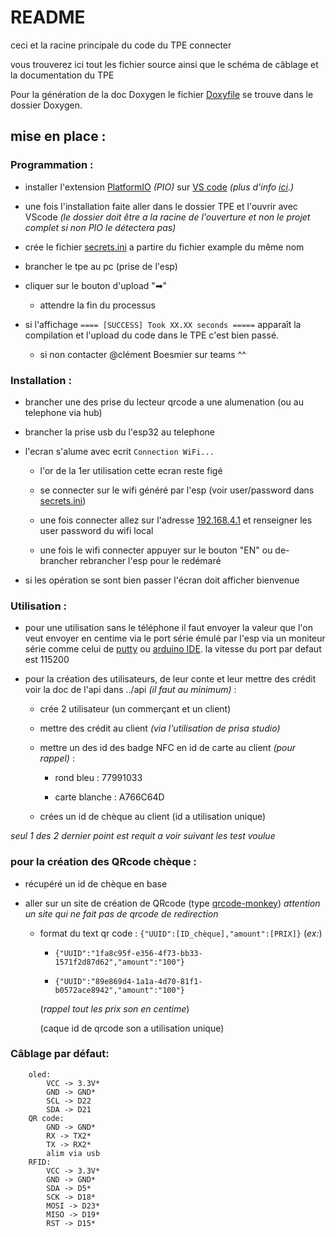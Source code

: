 # README

ceci et la racine principale du code du TPE connecter

vous trouverez ici tout les fichier source ainsi que le schéma de câblage et la documentation du TPE

Pour la génération de la doc Doxygen le fichier [Doxyfile](./Doxygen/Doxyfile) se trouve dans le dossier Doxygen.

## mise en place :

### Programmation :

- installer l'extension [PlatformIO](https://platformio.org/) _(PIO)_ sur [VS code](https://code.visualstudio.com/) _(plus d'info [ici](https://platformio.org/install/ide?install=vscode).)_

- une fois l'installation faite aller dans le dossier TPE et l'ouvrir avec VScode _(le dossier doit être a la racine de l'ouverture et non le projet complet si non PIO le détectera pas)_

- crée le fichier [secrets.ini](./secrets.ini) a partire du fichier example du même nom

- brancher le tpe au pc (prise de l'esp)

- cliquer sur le bouton d'upload "➡"

  - attendre la fin du processus

- si l'affichage `==== [SUCCESS] Took XX.XX seconds =====` apparaît la compilation et l'upload du code dans le TPE c'est bien passé.

  - si non contacter @clément Boesmier sur teams ^^

### Installation :

- brancher une des prise du lecteur qrcode a une alumenation (ou au telephone via hub)

- brancher la prise usb du l'esp32 au telephone

- l'ecran s'alume avec ecrit `Connection WiFi...`

  - l'or de la 1er utilisation cette ecran reste figé

  - se connecter sur le wifi généré par l'esp (voir user/password dans [secrets.ini](./secrets.ini))

  - une fois connecter allez sur l'adresse [192.168.4.1](http://192.168.4.1) et renseigner les user password du wifi local

  - une fois le wifi connecter appuyer sur le bouton "EN" ou de-brancher rebrancher l'esp pour le redémaré

- si les opération se sont bien passer l'écran doit afficher bienvenue

### Utilisation :

- pour une utilisation sans le téléphone il faut envoyer la valeur que l'on veut envoyer en centime via le port série émulé par l'esp via un moniteur série comme celui de [putty](https://www.putty.org/) ou [arduino IDE](https://www.arduino.cc/en/software#legacy-ide-18x). la vitesse du port par defaut est 115200

- pour la création des utilisateurs, de leur conte et leur mettre des crédit voir la doc de l'api dans ../api _(il faut au minimum)_ :

  - crée 2 utilisateur (un commerçant et un client)

  - mettre des crédit au client _(via l'utilisation de prisa studio)_

  - mettre un des id des badge NFC en id de carte au client _(pour rappel)_ :

    - rond bleu : 77991033

    - carte blanche : A766C64D

  - crées un id de chèque au client (id a utilisation unique)

_seul 1 des 2 dernier point est requit a voir suivant les test voulue_

### pour la création des QRcode chèque :

- récupéré un id de chèque en base

- aller sur un site de création de QRcode (type [qrcode-monkey](https://www.qrcode-monkey.com/#text)) _attention un site qui ne fait pas de qrcode de redirection_

  - format du text qr code : `{"UUID":[ID_chèque],"amount":[PRIX]}` (_ex:_)

    - `{"UUID":"1fa8c95f-e356-4f73-bb33-1571f2d87d62","amount":"100"}`

    - `{"UUID":"89e869d4-1a1a-4d70-81f1-b0572ace8942","amount":"100"}`

    (_rappel tout les prix son en centime_)

    (caque id de qrcode son a utilisation unique)

### Câblage par défaut:

```
    oled:
        VCC -> 3.3V*
        GND -> GND*
        SCL -> D22
        SDA -> D21
    QR code:
        GND -> GND*
        RX -> TX2*
        TX -> RX2*
        alim via usb
    RFID:
        VCC -> 3.3V*
        GND -> GND*
        SDA -> D5*
        SCK -> D18*
        MOSI -> D23*
        MISO -> D19*
        RST -> D15*
```
